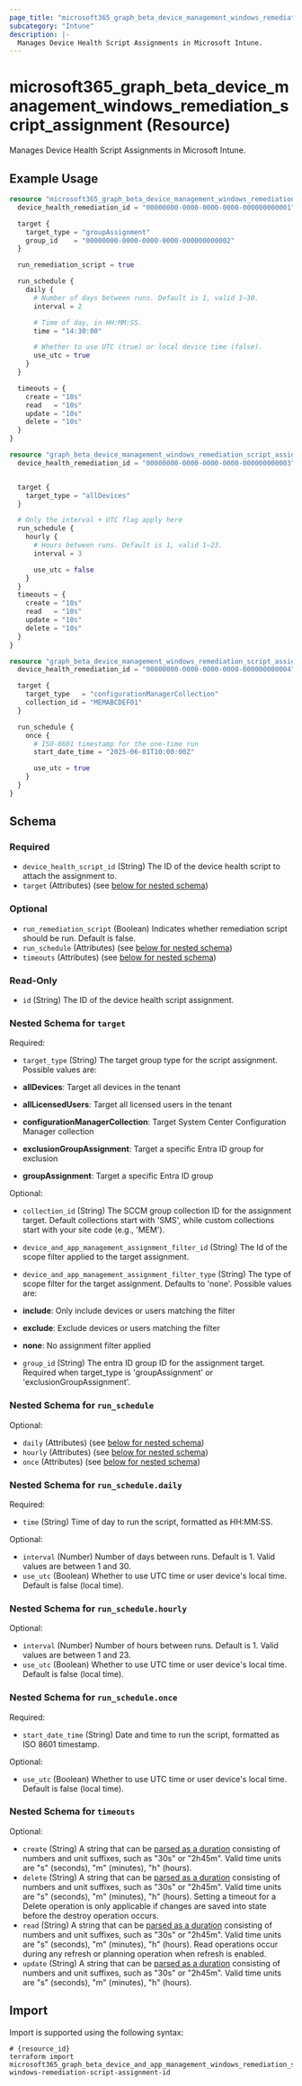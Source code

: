 ```yaml
---
page_title: "microsoft365_graph_beta_device_management_windows_remediation_script_assignment Resource - terraform-provider-microsoft365"
subcategory: "Intune"
description: |-
  Manages Device Health Script Assignments in Microsoft Intune.
---
```


# microsoft365_graph_beta_device_management_windows_remediation_script_assignment (Resource)

Manages Device Health Script Assignments in Microsoft Intune.

## Example Usage

```terraform
resource "microsoft365_graph_beta_device_management_windows_remediation_script_assignment" "daily_example" {
  device_health_remediation_id = "00000000-0000-0000-0000-000000000001"

  target {
    target_type = "groupAssignment"
    group_id    = "00000000-0000-0000-0000-000000000002"
  }

  run_remediation_script = true

  run_schedule {
    daily {
      # Number of days between runs. Default is 1, valid 1–30.
      interval = 2

      # Time of day, in HH:MM:SS.
      time = "14:30:00"

      # Whether to use UTC (true) or local device time (false).
      use_utc = true
    }
  }

  timeouts = {
    create = "10s"
    read   = "10s"
    update = "10s"
    delete = "10s"
  }
}

resource "graph_beta_device_management_windows_remediation_script_assignment" "hourly_example" {
  device_health_remediation_id = "00000000-0000-0000-0000-000000000003"


  target {
    target_type = "allDevices"
  }

  # Only the interval + UTC flag apply here
  run_schedule {
    hourly {
      # Hours between runs. Default is 1, valid 1–23.
      interval = 3

      use_utc = false
    }
  }
  timeouts = {
    create = "10s"
    read   = "10s"
    update = "10s"
    delete = "10s"
  }
}

resource "graph_beta_device_management_windows_remediation_script_assignment" "once_example" {
  device_health_remediation_id = "00000000-0000-0000-0000-000000000004"

  target {
    target_type   = "configurationManagerCollection"
    collection_id = "MEMABCDEF01"
  }

  run_schedule {
    once {
      # ISO-8601 timestamp for the one-time run
      start_date_time = "2025-06-01T10:00:00Z"

      use_utc = true
    }
  }
}
```

<!-- schema generated by tfplugindocs -->
## Schema

### Required

- `device_health_script_id` (String) The ID of the device health script to attach the assignment to.
- `target` (Attributes) (see [below for nested schema](#nestedatt--target))

### Optional

- `run_remediation_script` (Boolean) Indicates whether remediation script should be run. Default is false.
- `run_schedule` (Attributes) (see [below for nested schema](#nestedatt--run_schedule))
- `timeouts` (Attributes) (see [below for nested schema](#nestedatt--timeouts))

### Read-Only

- `id` (String) The ID of the device health script assignment.

<a id="nestedatt--target"></a>
### Nested Schema for `target`

Required:

- `target_type` (String) The target group type for the script assignment. Possible values are:

- **allDevices**: Target all devices in the tenant
- **allLicensedUsers**: Target all licensed users in the tenant
- **configurationManagerCollection**: Target System Center Configuration Manager collection
- **exclusionGroupAssignment**: Target a specific Entra ID group for exclusion
- **groupAssignment**: Target a specific Entra ID group

Optional:

- `collection_id` (String) The SCCM group collection ID for the assignment target. Default collections start with 'SMS', while custom collections start with your site code (e.g., 'MEM').
- `device_and_app_management_assignment_filter_id` (String) The Id of the scope filter applied to the target assignment.
- `device_and_app_management_assignment_filter_type` (String) The type of scope filter for the target assignment. Defaults to 'none'. Possible values are:

- **include**: Only include devices or users matching the filter
- **exclude**: Exclude devices or users matching the filter
- **none**: No assignment filter applied
- `group_id` (String) The entra ID group ID for the assignment target. Required when target_type is 'groupAssignment' or 'exclusionGroupAssignment'.


<a id="nestedatt--run_schedule"></a>
### Nested Schema for `run_schedule`

Optional:

- `daily` (Attributes) (see [below for nested schema](#nestedatt--run_schedule--daily))
- `hourly` (Attributes) (see [below for nested schema](#nestedatt--run_schedule--hourly))
- `once` (Attributes) (see [below for nested schema](#nestedatt--run_schedule--once))

<a id="nestedatt--run_schedule--daily"></a>
### Nested Schema for `run_schedule.daily`

Required:

- `time` (String) Time of day to run the script, formatted as HH:MM:SS.

Optional:

- `interval` (Number) Number of days between runs. Default is 1. Valid values are between 1 and 30.
- `use_utc` (Boolean) Whether to use UTC time or user device's local time. Default is false (local time).


<a id="nestedatt--run_schedule--hourly"></a>
### Nested Schema for `run_schedule.hourly`

Optional:

- `interval` (Number) Number of hours between runs. Default is 1. Valid values are between 1 and 23.
- `use_utc` (Boolean) Whether to use UTC time or user device's local time. Default is false (local time).


<a id="nestedatt--run_schedule--once"></a>
### Nested Schema for `run_schedule.once`

Required:

- `start_date_time` (String) Date and time to run the script, formatted as ISO 8601 timestamp.

Optional:

- `use_utc` (Boolean) Whether to use UTC time or user device's local time. Default is false (local time).



<a id="nestedatt--timeouts"></a>
### Nested Schema for `timeouts`

Optional:

- `create` (String) A string that can be [parsed as a duration](https://pkg.go.dev/time#ParseDuration) consisting of numbers and unit suffixes, such as "30s" or "2h45m". Valid time units are "s" (seconds), "m" (minutes), "h" (hours).
- `delete` (String) A string that can be [parsed as a duration](https://pkg.go.dev/time#ParseDuration) consisting of numbers and unit suffixes, such as "30s" or "2h45m". Valid time units are "s" (seconds), "m" (minutes), "h" (hours). Setting a timeout for a Delete operation is only applicable if changes are saved into state before the destroy operation occurs.
- `read` (String) A string that can be [parsed as a duration](https://pkg.go.dev/time#ParseDuration) consisting of numbers and unit suffixes, such as "30s" or "2h45m". Valid time units are "s" (seconds), "m" (minutes), "h" (hours). Read operations occur during any refresh or planning operation when refresh is enabled.
- `update` (String) A string that can be [parsed as a duration](https://pkg.go.dev/time#ParseDuration) consisting of numbers and unit suffixes, such as "30s" or "2h45m". Valid time units are "s" (seconds), "m" (minutes), "h" (hours).

## Import

Import is supported using the following syntax:

```shell
# {resource_id}
terraform import microsoft365_graph_beta_device_and_app_management_windows_remediation_script_assignment.example windows-remediation-script-assignment-id
```